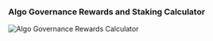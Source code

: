 ### Algo Governance Rewards and Staking Calculator

![Algo Governance Rewards Calculator](../media/src/images/algo-rewards-desktop.png?raw=true)